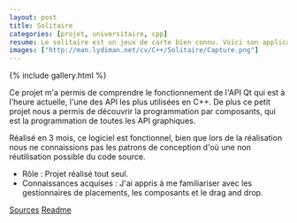 ```yaml
---
layout: post
title: Solitaire
categories: [projet, universitaire, cpp]
resume: Le solitaire est un jeux de carte bien connu. Voici son application en C++.
images: ["http://man.lydiman.net/cv/C++/Solitaire/Capture.png"]
---
```

{% include gallery.html %}

Ce projet m'a permis de comprendre le fonctionnement de l'API Qt qui est à l'heure actuelle, l'une des API les plus utilisées en C++. De plus ce petit projet nous a permis de découvrir la programmation par composants, qui est la programmation de toutes les API graphiques. 

Réalisé en 3 mois, ce logiciel est fonctionnel, bien que lors de la réalisation nous ne connaissions pas les patrons de conception d'où une non réutilisation possible du code source.

* Rôle : Projet réalisé tout seul.
* Connaissances acquises : J'ai appris à me familiariser avec les gestionnaires de placements, les composants et le drag and drop.

<div class="container-link">
  <a href="http://man.lydiman.net/cv/C++/Solitaire/Solitaire.zip" target="_blank">Sources</a>
  <a href="http://man.lydiman.net/cv/C++/Solitaire/ALire" target="_blank">Readme</a>
</div>
